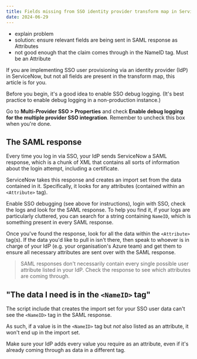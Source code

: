 ```yaml
---
title: Fields missing from SSO identity provider transform map in ServiceNow
date: 2024-06-29
---
```


- explain problem
- solution: ensure relevant fields are being sent in SAML response as Attributes
- not good enough that the claim comes through in the NameID tag. Must be an Attribute

If you are implementing SSO user provisioning via an identity provider (IdP) in ServiceNow, but not all fields are present in the transform map, this article is for you.

Before you begin, it's a good idea to enable SSO debug logging. (It's best practice to enable debug logging in a non-production instance.)

Go to **Multi-Provider SSO > Properties** and check **Enable debug logging for the multiple provider SSO integration**. Remember to uncheck this box when you're done.

## The SAML response

Every time you log in via SSO, your IdP sends ServiceNow a SAML response, which is a chunk of XML that contains all sorts of information about the login attempt, including a certificate.

ServiceNow takes this response and creates an import set from the data contained in it. Specifically, it looks for any attributes (contained within an `<Attribute>` tag).

Enable SSO debugging (see above for instructions), login with SSO, check the logs and look for the SAML response. To help you find it, if your logs are particularly cluttered, you can search for a string containing `NameID`, which is something present in every SAML response.

Once you've found the response, look for all the data within the `<Attribute>` tag(s). If the data you'd like to pull in isn't there, then speak to whoever is in charge of your IdP (e.g. your organisation's Azure team) and get them to ensure all necessary attributes are sent over with the SAML response.

> SAML responses don't necessarily contain every single possible user attribute listed in your IdP. Check the response to see which attributes are coming through.

## "The data I need is in the `<NameID>` tag"

The script include that creates the import set for your SSO user data can't see the `<NameID>` tag in the SAML response.

As such, if a value is in the `<NameID>` tag but _not_ also listed as an attribute, it won't end up in the import set.

Make sure your IdP adds every value you require as an attribute, even if it's already coming through as data in a different tag.
